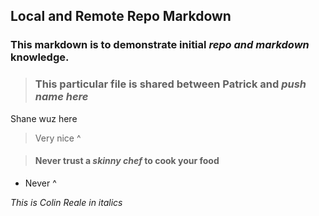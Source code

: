 ## **Local and Remote Repo Markdown**  

### This markdown is to demonstrate initial _repo and markdown_ knowledge.  

> ### This particular file is shared between Patrick and _push name here_
Shane wuz here
> Very nice ^

> #### Never trust a **_skinny chef_** to cook your food
* Never ^

_This is Colin Reale in italics_
